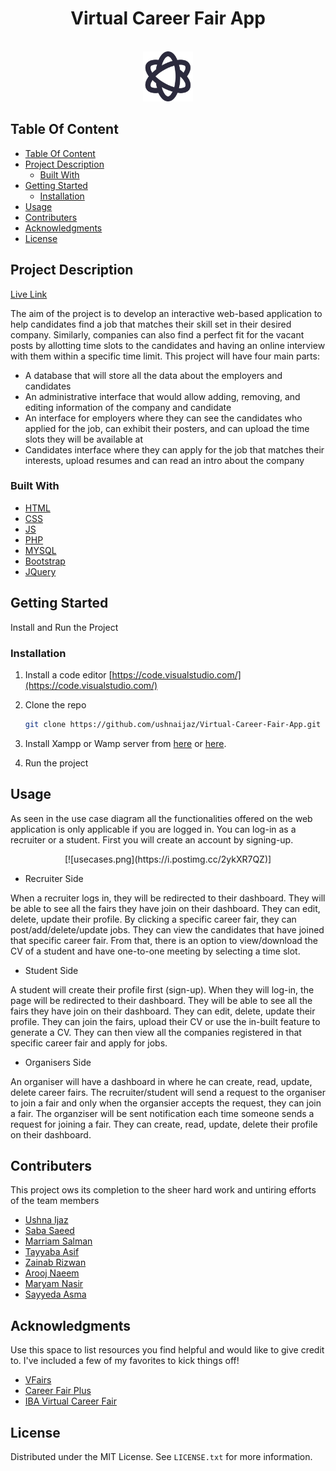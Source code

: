 <h1 align="center">Virtual Career Fair App</h1>

<!-- PROJECT LOGO -->
<br />
<div align="center">
  <a href="https://github.com/sabasaeed8/Career-Fair-App.git">
    <img src="uetlogo.png" alt="Logo" width="80" height="80">
  </a>
 </div>

## Table Of Content

- [Table Of Content](#table-of-content)
- [Project Description](#project-description)
  - [Built With](#built-with)
- [Getting Started](#getting-started)
  - [Installation](#installation)
- [Usage](#usage)
- [Contributers](#contributers)
- [Acknowledgments](#acknowledgments)
- [License](#license)

<!-- PROJECT DESCRIPTION -->
## Project Description

[Live Link](http://www.virtualcareerfairapp.webhoster.com.pk/)

The aim of the project is to develop an interactive web-based application to help candidates find a job that matches their skill set in their desired company. Similarly, companies can also find a perfect fit for the vacant posts by allotting time slots to the candidates and having an online interview with them within a specific time limit.
This project will have four main parts:

- A database that will store all the data about the employers and candidates
- An administrative interface that would allow adding, removing, and editing information of the company and candidate
- An interface for employers where they can see the candidates who applied for the job, can exhibit their posters, and can upload the time slots they will be available at
- Candidates interface where they can apply for the job that matches their interests, upload resumes and can read an intro about the company

### Built With

- [HTML](https://code.visualstudio.com/docs/languages/html)
- [CSS](https://code.visualstudio.com/docs/languages/html)
- [JS](https://vuejs.org/)
- [PHP](https://www.php.net/)
- [MYSQL](https://www.mysql.com/)
- [Bootstrap](https://getbootstrap.com)
- [JQuery](https://jquery.com)

<!-- GETTING STARTED -->
## Getting Started

Install and Run the Project

### Installation

1. Install a code editor [https://code.visualstudio.com/](https://code.visualstudio.com/)
2. Clone the repo

   ```sh
   git clone https://github.com/ushnaijaz/Virtual-Career-Fair-App.git
   ```

3. Install Xampp or Wamp server from [here](https://www.wampserver.com/en/) or [here](https://www.apachefriends.org/download.html).
4. Run the project

<!--HOW TO USE THE PROJECT -->
## Usage

As seen in the use case diagram all the functionalities offered on the web application is only applicable if you are logged in. You can log-in as a recruiter or a student.
First you will create an account by signing-up.

<div align="center">
[![usecases.png](https://i.postimg.cc/2ykXR7QZ)]
</div>

- Recruiter Side

When a recruiter logs in, they will be redirected to their dashboard. They will be able to see all the fairs they have join on their dashboard. They can
edit, delete, update their profile. By clicking a specific career fair, they can post/add/delete/update jobs. They can view the candidates that have joined
that specific career fair. From that, there is an option to view/download the CV of a student and have one-to-one meeting by selecting a time slot.

- Student Side

A student will create their profile first (sign-up). When they will log-in, the page will be redirected to their dashboard.  They will be able to see all the fairs they have join on their dashboard. They can
edit, delete, update their profile. They can join the fairs, upload their CV or use the in-built feature to generate a CV. They can then view all the companies registered in
that specific career fair and apply for jobs.

- Organisers Side

An organiser will have a dashboard in where he can create, read, update, delete career fairs. The recruiter/student will send a request to the organiser to join a fair and
only when the organsier accepts the request, they can join a fair. The organziser will be sent notification each time someone sends a request for joining a fair. They can
create, read, update, delete their profile on their dashboard.

<!-- CONTRIBUTERS -->
## Contributers

This project ows its completion to the sheer hard work and untiring efforts of the team members

- [Ushna Ijaz](https://github.com/ushnaijaz)
- [Saba Saeed](https://github.com/sabasaeed8)
- [Marriam Salman](https://github.com/marriamsalman)
- [Tayyaba Asif](https://github.com/tayyaba-asif)
- [Zainab Rizwan](https://github.com/zainab-rizwan)
- [Arooj Naeem](https://github.com/arooj-naeem)
- [Maryam Nasir](https://github.com/maryamnasir65834)
- [Sayyeda Asma](https://github.com/sayyedaasma)

<!-- ACKNOWLEDGMENTS -->
## Acknowledgments

Use this space to list resources you find helpful and would like to give credit to. I've included a few of my favorites to kick things off!

- [VFairs](https://www.vfairs.com/)
- [Career Fair Plus](https://www.careerfairplus.com/)
- [IBA Virtual Career Fair](https://virtualfair.iba.edu.pk/en)

<!-- LICENSE -->
## License

Distributed under the MIT License. See `LICENSE.txt` for more information.
